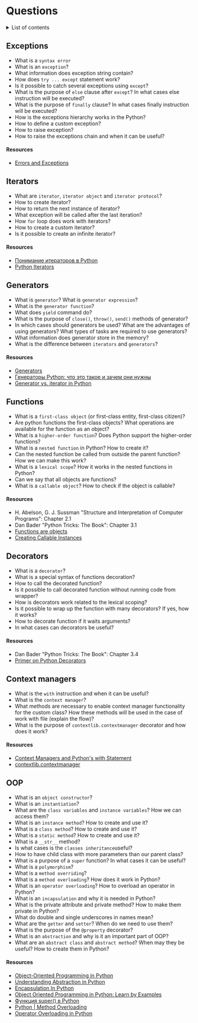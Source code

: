 # Questions

<details>
<summary>List of contents</summary>

- [Errors and exceptions](#exceptions)
  - [Resources](#resources)
- [Iterators](#iterators)
  - [Resources](#resources-1)
- [Generators](#generators)
  - [Resources](#resources-2)
- [Functions](#functions)
  - [Resources](#resources-3)
- [Decorators](#decorators)
  - [Resources](#resources-4)
- [Context managers](#context-managers)
  - [Resources](#resources-5)
- [OOP](#oop)
  - [Resources](#resources-6)

</details>

## Exceptions
- What is a `syntax error`
- What is an `exception`?
- What information does exception string contain?
- How does `try ... except` statement work? 
- Is it possible to catch several exceptions using `except`?
- What is the purpose of `else` clause after `except`? In what cases else instruction will be executed?
- What is the purpose of `finally` clause? In what cases finally instruction will be executed?
- How is the exceptions hierarchy works in the Python?
- How to define a custom exception?
- How to raise exception?
- How to raise the exceptions chain and when it can be useful?

#### Resources
- [Errors and Exceptions](https://docs.python.org/3/tutorial/errors.html)


## Iterators
- What are `iterator`, `iterator object` and `iterator protocol`?
- How to create iterator? 
- How to return the next instance of iterator?
- What exception will be called after the last iteration?
- How `for` loop does work with iterators?
- How to create a custom iterator?
- Is it possible to create an infinite iterator?

#### Resources
- [Понимание итераторов в Python](https://habr.com/ru/articles/488112/)
- [Python Iterators](https://www.programiz.com/python-programming/iterator)


## Generators
- What is `generator`? What is `generator expression`?
- What is the `generator function`?
- What does `yield` command do?
- What is the purpose of `close()`, `throw()`, `send()` methods of generator?
- In which cases should generators be used? What are the advantages of using generators? What types of tasks are required to use generators?
- What information does generator store in the memory?
- What is the difference between `iterators` and `generators`?

#### Resources
- [Generators](https://wiki.python.org/moin/Generators)
- [Генераторы Python: что это такое и зачем они нужны](https://skillbox.ru/media/code/generatory_python_chto_eto_takoe_i_zachem_oni_nuzhny/)
- [Generator vs. iterator in Python](https://www.educative.io/answers/generator-vs-iterator-in-python)


## Functions
- What is a `first-class object` (or first-class entity, first-class citizen)?
- Are python functions the first-class objects? What operations are available for the function as an object?
- What is a `higher-order function`? Does Python support the higher-order functions?
- What is a `nested function` in Python? How to create it?
- Can the nested function be called from outside the parent function? How we can make this work?
- What is a `lexical scope`? How it works in the nested functions in Python?
- Can we say that all objects are functions?
- What is a `callable object`? How to check if the object is callable?

#### Resources
- H. Abelson, G. J. Sussman "Structure and Interpretation of Computer Programs": Chapter 2.1
- Dan Bader "Python Tricks: The Book": Chapter 3.1
- [Functions are objects](https://matthew-brett.github.io/teaching/functions_are_objects.html)
- [Creating Callable Instances](https://realpython.com/python-callable-instances/)


## Decorators
- What is a `decorator`?
- What is a special syntax of functions decoration?
- How to call the decorated function?
- Is it possible to call decorated function without running code from wrapper?
- How is decorators work related to the lexical scoping?
- Is it possible to wrap up the function with many decorators? If yes, how it works?
- How to decorate function if it waits arguments?
- In what cases can decorators be useful?

#### Resources
- Dan Bader "Python Tricks: The Book": Chapter 3.4
- [Primer on Python Decorators](https://realpython.com/primer-on-python-decorators/)


## Context managers
- What is the `with` instruction and when it can be useful?
- What is the `context manager`?
- What methods are necessary to enable context manager functionality for the custom class? How these methods will be used in the case of work with file (explain the flow)?
- What is the purpose of `contextlib.contextmanager` decorator and how does it work?

#### Resources
- [Context Managers and Python's with Statement](https://realpython.com/python-with-statement/)
- [contextlib.contextmanager](https://docs.python.org/3/library/contextlib.html#contextlib.contextmanager)


## OOP
- What is an `object constructor`?
- What is an `instantiation`?
- What are the `class variables` and `instance variables`? How we can access them?
- What is an `instance method`? How to create and use it?
- What is a `class method`? How to create and use it?
- What is a `static method`? How to create and use it?
- What is a `__str__` method?
- Is what cases is the `classes inheritance`useful?
- How to have child class with more parameters than our parent class?
- What is a purpose of a `super` function? In what cases it can be useful? 
- What is a `polymorphism`?
- What is a `method overriding`?
- What is a `method overloading`? How does it work in Python?
- What is an `operator overloading`? How to overload an operator in Python?
- What is an `incapsulation` and why it is needed in Python?
- What is the private attribute and private method? How to make them private in Python?
- What do double and single underscores in names mean?
- What are the `getter` and `setter`? When do we need to use them?
- What is the purpose of the `@property` decorator?
- What is an `abstraction` and why is it an important part of OOP?
- What are an `abstract class` and `abstract method`? When may they be useful? How to create them in Python?

#### Resources
- [Object-Oriented Programming in Python](https://www.askpython.com/python/oops/object-oriented-programming-python)
- [Understanding Abstraction in Python](https://www.askpython.com/python/oops/abstraction-in-python)
- [Encapsulation In Python](https://www.askpython.com/python/oops/encapsulation-in-python)
- [Object Oriented Programming in Python: Learn by Examples](https://www.listendata.com/2019/08/python-object-oriented-programming.html)
- [Функция super() в Python](https://docs-python.ru/tutorial/vstroennye-funktsii-interpretatora-python/funktsija-super/)
- [Python | Method Overloading](https://www.geeksforgeeks.org/python-method-overloading/)
- [Operator Overloading in Python](https://www.askpython.com/python/operator-overloading-in-python)
